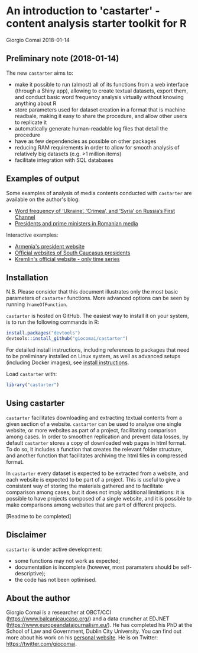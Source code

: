 An introduction to 'castarter' - content analysis starter toolkit for R
================
Giorgio Comai
2018-01-14

<!-- README.md is generated from README.Rmd. Please edit that file -->
Preliminary note (2018-01-14)
-----------------------------

The new `castarter` aims to:

-   make it possible to run (almost) all of its functions from a web interface (through a Shiny app), allowing to create textual datasets, export them, and conduct basic word frequency analysis virtually without knowing anything about R
-   store parameters used for dataset creation in a format that is machine readbale, making it easy to share the procedure, and allow other users to replicate it
-   automatically generate human-readable log files that detail the procedure
-   have as few dependencies as possible on other packages
-   reducing RAM requirements in order to allow for smooth analysis of relatively big datasets (e.g. &gt;1 million items)
-   facilitate integration with SQL databases

Examples of output
------------------

Some examples of analysis of media contents conducted with `castarter` are available on the author's blog:

-   [Word frequency of ‘Ukraine’, ‘Crimea’, and ‘Syria’ on Russia’s First Channel](http://www.giorgiocomai.eu/2015/11/03/word-frequency-of-ukraine-crimea-and-syria-on-russias-first-channel/)
-   [Presidents and prime ministers in Romanian media](http://www.giorgiocomai.eu/2016/06/29/presidents-and-prime-ministers-in-romanian-media/)

Interactive examples:

-   [Armenia's president website](https://giocomai.shinyapps.io/ArmeniaPresident/)
-   [Official websites of South Caucasus presidents](https://giocomai.shinyapps.io/SouthCaucasusPresidents/)
-   [Kremlin's official website - only time series](https://giocomai.shinyapps.io/kremlinregex/)

Installation
------------

N.B. Please consider that this document illustrates only the most basic parameters of `castarter` functions. More advanced options can be seen by running `?nameOfFunction`.

`castarter` is hosted on GitHub. The easiest way to install it on your system, is to run the following commands in R:

``` r
install.packages("devtools")
devtools::install_github("giocomai/castarter")
```

For detailed install instructions, including references to packages that need to be preliminary installed on Linux system, as well as advanced setups (including Docker images), see [install instructions](./install.md).

Load `castarter` with:

``` r
library("castarter")
```

Using castarter
---------------

`castarter` facilitates downloading and extracting textual contents from a given section of a website. `castarter` can be used to analyse one single website, or more websites as part of a project, facilitating comparison among cases. In order to smoothen replication and prevent data losses, by default `castarter` stores a copy of downloaded web pages in html format. To do so, it includes a function that creates the relevant folder structure, and another function that facilitates archiving the html files in compressed format.

In `castarter` every dataset is expected to be extracted from a website, and each website is expected to be part of a project. This is useful to give a consistent way of storing the materials gathered and to facilitate comparison among cases, but it does not imply additional limitations: it is possible to have projects composed of a single website, and it is possible to make comparisons among websites that are part of different projects.

\[Readme to be completed\]

Disclaimer
----------

`castarter` is under active development:

-   some functions may not work as expected;
-   documentation is incomplete (however, most paramaters should be self-descriptive);
-   the code has not been optimised.

About the author
----------------

Giorgio Comai is a researcher at OBCT/CCI (<https://www.balcanicaucaso.org/>) and a data cruncher at EDJNET (<https://www.europeandatajournalism.eu/>). He has completed his PhD at the School of Law and Government, Dublin City University. You can find out more about his work on his [personal website](http://giorgiocomai.eu/). He is on Twitter: <https://twitter.com/giocomai>.
